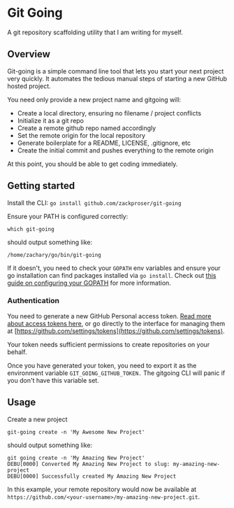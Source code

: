 # Git Going  
A git repository scaffolding utility that I am writing for myself.

## Overview

Git-going is a simple command line tool that lets you start your next project very quickly. It automates the tedious manual steps of starting a new GitHub hosted project. 

You need only provide a new project name and gitgoing will: 

* Create a local directory, ensuring no filename / project conflicts
* Initialize it as a git repo 
* Create a remote github repo named accordingly
* Set the remote origin for the local repository 
* Generate boilerplate for a README, LICENSE, .gitignore, etc
* Create the initial commit and pushes everything to the remote origin

At this point, you should be able to get coding immediately.

## Getting started 

Install the CLI: 
`go install github.com/zackproser/git-going`

Ensure your PATH is configured correctly: 

`which git-going`

should output something like: 

`/home/zachary/go/bin/git-going`

If it doesn't, you need to check your `GOPATH` env variables and ensure your go installation can find packages installed via `go install`. Check out [this guide on configuring your GOPATH](https://github.com/golang/go/wiki/SettingGOPATH) for more information. 

### Authentication 

You need to generate a new GitHub Personal access token. [Read more about access tokens here](https://help.github.com/en/github/authenticating-to-github/creating-a-personal-access-token-for-the-command-line), or go directly to the interface for managing them at [https://github.com/settings/tokens](https://github.com/settings/tokens).

Your token needs sufficient permissions to create repositories on your behalf. 

Once you have generated your token, you need to export it as the environment variable `GIT_GOING_GITHUB_TOKEN.` The gitgoing CLI will panic if you don't have this variable set. 

## Usage 

Create a new project 

`git-going create -n 'My Awesome New Project'`

should output something like: 

```
git going create -n 'My Amazing New Project'
DEBU[0000] Converted My Amazing New Project to slug: my-amazing-new-project 
DEBU[0000] Successfully created My Amazing New Project 
```

In this example, your remote repository would now be available at `https://github.com/<your-username>/my-amazing-new-project.git`. 
